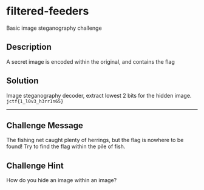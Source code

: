 # filtered-feeders
Basic image steganography challenge

## Description
A secret image is encoded within the original, and contains the flag

## Solution
Image steganography decoder, extract lowest 2 bits for the hidden image.  
`jctf{1_l0v3_h3rr1n65}`

---

## Challenge Message
The fishing net caught plenty of herrings, but the flag is nowhere to be found! Try to find the flag within the pile of fish.

## Challenge Hint
How do you hide an image within an image?
